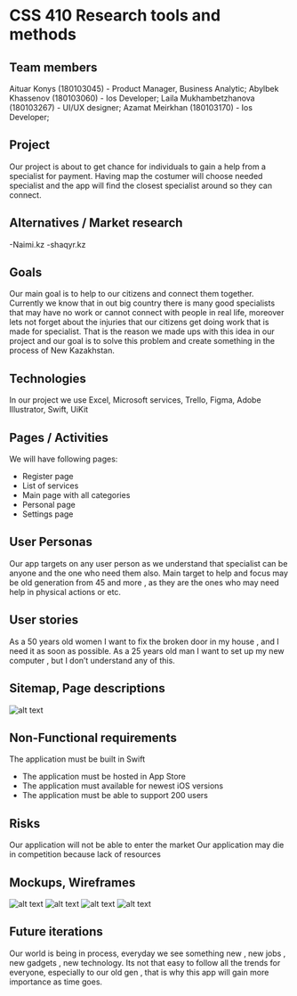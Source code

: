 # CSS 410 Research tools and methods
## Team members
Aituar Konys (180103045) - Product Manager, Business Analytic;
Abylbek Khassenov (180103060) - Ios Developer;
Laila Mukhambetzhanova (180103267) - UI/UX designer;
Azamat Meirkhan (180103170) - Ios Developer;
## Project
Our project is about to get chance for individuals to gain a help from a specialist for payment. Having map the costumer will choose needed specialist and the app will find the closest specialist around so they can connect.
## Alternatives / Market research
-Naimi.kz 
-shaqyr.kz
## Goals
Our main goal is to help to our citizens and connect them together. Currently we know that in out big country there is many good specialists that may have no work or cannot connect with people in real life, moreover lets not forget about the injuries that our citizens get doing work that is made for specialist. That is the reason we made ups with this idea in our project and our goal is to solve this problem and create something in the process of New Kazakhstan.
## Technologies
In our project we use Excel, Microsoft services, Trello, Figma, Adobe Illustrator, Swift, UiKit

## Pages / Activities 
We will have following pages:
- Register page
- List of services
- Main page with all categories
- Personal page
- Settings page

## User Personas
Our app targets on any user person as we understand that specialist can be anyone and the one who need them also. Main target to help and focus may be old generation from 45 and more , as they are the ones who may need help in physical actions or etc.
## User stories
As a 50 years old women I want to fix the broken door in my house , and I need it as soon as possible.
As a 25 years old man I want to set up my new computer , but I don’t understand any of this.
## Sitemap, Page descriptions
![alt text](images/page-description/page-descriptions.png)
## Non-Functional requirements
The application must be built in Swift
- The application must be hosted in App Store
- The application must available for newest iOS versions
- The application must be able to support 200 users

## Risks
Our application will not be able to enter the market
Our application may die in competition because lack of resources
## Mockups, Wireframes
![alt text](images/mockups/account.png)
![alt text](images/mockups/enter1.png)
![alt text](images/mockups/enter2.png)
![alt text](images/mockups/main-page.png)
## Future iterations
Our world is being in process, everyday we see something new , new jobs , new gadgets , new technology. Its not that easy to follow all the trends for everyone, especially to our old gen , that is why this app will gain more importance as time goes.
